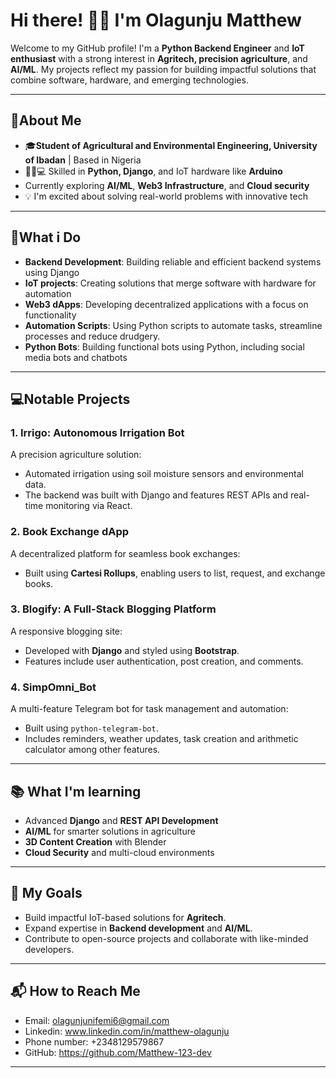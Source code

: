 Hi there! 👋🏽 I'm Olagunju Matthew  
========================
Welcome to my GitHub profile! I'm a **Python Backend Engineer** and **IoT
enthusiast** with a strong interest in **Agritech, precision agriculture**, and **AI/ML**.
My projects reflect my passion for building impactful solutions that combine software,
hardware, and emerging technologies.

---

🌟About Me 
----------------------
- 🎓**Student of Agricultural and Environmental Engineering, University of Ibadan** | Based in Nigeria
- 🧑🏽💻 Skilled in **Python, Django**, and IoT hardware like **Arduino**
- Currently exploring **AI/ML**, **Web3 Infrastructure**, and **Cloud security**
- 💡 I'm excited about solving real-world problems with innovative tech

---

🚀What i Do
----------------------
- **Backend Development**: Building reliable and efficient backend systems using Django
- **IoT projects**: Creating solutions that merge software with hardware for automation
- **Web3 dApps**: Developing decentralized applications with a focus on functionality
- **Automation Scripts**: Using Python scripts to automate tasks, streamline processes and reduce drudgery.
- **Python Bots**: Building functional bots using Python, including social media bots and chatbots

---

💻Notable Projects 
----------------------
### 1. Irrigo: Autonomous Irrigation Bot 
A precision agriculture solution:
- Automated irrigation using soil moisture sensors and environmental data.
- The backend was built with Django and features REST APIs and real-time monitoring via React.
  
### 2. Book Exchange dApp  
A decentralized platform for seamless book exchanges:
- Built using **Cartesi Rollups**, enabling users to list, request, and exchange books.
  
### 3. Blogify: A Full-Stack Blogging Platform  
A responsive blogging site:
- Developed with **Django** and styled using **Bootstrap**.
- Features include user authentication, post creation, and comments.

### 4. SimpOmni_Bot  
A multi-feature Telegram bot for task management and automation:
- Built using `python-telegram-bot`.
- Includes reminders, weather updates, task creation and arithmetic calculator among other features.

---

📚 What I'm learning
----------------------
- Advanced **Django** and **REST API Development**
- **AI/ML** for smarter solutions in agriculture
- **3D Content Creation** with Blender
- **Cloud Security** and multi-cloud environments

---

🎯 My Goals
----------------------
- Build impactful IoT-based solutions for **Agritech**.
- Expand expertise in **Backend development** and **AI/ML**.
- Contribute to open-source projects and collaborate with like-minded developers.

---

📬 How to Reach Me
----------------------
- Email: olagunjunifemi6@gmail.com
- Linkedin: www.linkedin.com/in/matthew-olagunju
- Phone number: +2348129579867
- GitHub: https://github.com/Matthew-123-dev

---
